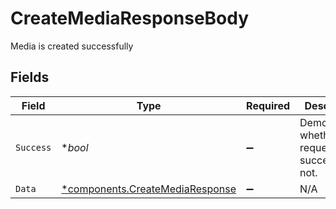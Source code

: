 # CreateMediaResponseBody

Media is created successfully


## Fields

| Field                                                                             | Type                                                                              | Required                                                                          | Description                                                                       | Example                                                                           |
| --------------------------------------------------------------------------------- | --------------------------------------------------------------------------------- | --------------------------------------------------------------------------------- | --------------------------------------------------------------------------------- | --------------------------------------------------------------------------------- |
| `Success`                                                                         | **bool*                                                                           | :heavy_minus_sign:                                                                | Demonstrates whether the request is successful or not.                            | true                                                                              |
| `Data`                                                                            | [*components.CreateMediaResponse](../../models/components/createmediaresponse.md) | :heavy_minus_sign:                                                                | N/A                                                                               |                                                                                   |